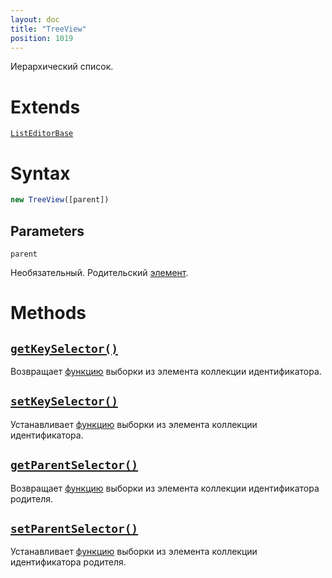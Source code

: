 ```yaml
---
layout: doc
title: "TreeView"
position: 1019
---
```


Иерархический список.

# Extends

[`ListEditorBase`](../ListEditorBase/)

# Syntax

```js
new TreeView([parent])
```

## Parameters

`parent`

Необязательный. Родительский [элемент](../../KeyConcepts/Element/).

# Methods

## [`getKeySelector()`](TreeView.getKeySelector/)

Возвращает [функцию](../../KeyConcepts/Script/) выборки из элемента коллекции идентификатора.

## [`setKeySelector()`](TreeView.setKeySelector/)

Устанавливает [функцию](../../KeyConcepts/Script/) выборки из элемента коллекции идентификатора.

## [`getParentSelector()`](TreeView.getParentSelector/)

Возвращает [функцию](../../KeyConcepts/Script/) выборки из элемента коллекции идентификатора родителя.

## [`setParentSelector()`](TreeView.setParentSelector/)

Устанавливает [функцию](../../KeyConcepts/Script/) выборки из элемента коллекции идентификатора родителя.
